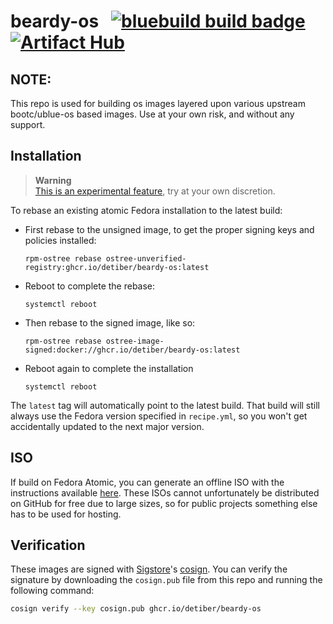 # beardy-os &nbsp; [![bluebuild build badge](https://github.com/detiber/beardy-os/actions/workflows/build.yml/badge.svg)](https://github.com/detiber/beardy-os/actions/workflows/build.yml) [![Artifact Hub](https://img.shields.io/endpoint?url=https://artifacthub.io/badge/repository/beardy-os)](https://artifacthub.io/packages/search?repo=beardy-os)

## NOTE:

This repo is used for building os images layered upon various upstream bootc/ublue-os based images. Use at your own risk, and without any support.

## Installation

> **Warning**  
> [This is an experimental feature](https://www.fedoraproject.org/wiki/Changes/OstreeNativeContainerStable), try at your own discretion.

To rebase an existing atomic Fedora installation to the latest build:

- First rebase to the unsigned image, to get the proper signing keys and policies installed:
  ```
  rpm-ostree rebase ostree-unverified-registry:ghcr.io/detiber/beardy-os:latest
  ```
- Reboot to complete the rebase:
  ```
  systemctl reboot
  ```
- Then rebase to the signed image, like so:
  ```
  rpm-ostree rebase ostree-image-signed:docker://ghcr.io/detiber/beardy-os:latest
  ```
- Reboot again to complete the installation
  ```
  systemctl reboot
  ```

The `latest` tag will automatically point to the latest build. That build will still always use the Fedora version specified in `recipe.yml`, so you won't get accidentally updated to the next major version.

## ISO

If build on Fedora Atomic, you can generate an offline ISO with the instructions available [here](https://blue-build.org/learn/universal-blue/#fresh-install-from-an-iso). These ISOs cannot unfortunately be distributed on GitHub for free due to large sizes, so for public projects something else has to be used for hosting.

## Verification

These images are signed with [Sigstore](https://www.sigstore.dev/)'s [cosign](https://github.com/sigstore/cosign). You can verify the signature by downloading the `cosign.pub` file from this repo and running the following command:

```bash
cosign verify --key cosign.pub ghcr.io/detiber/beardy-os
```
